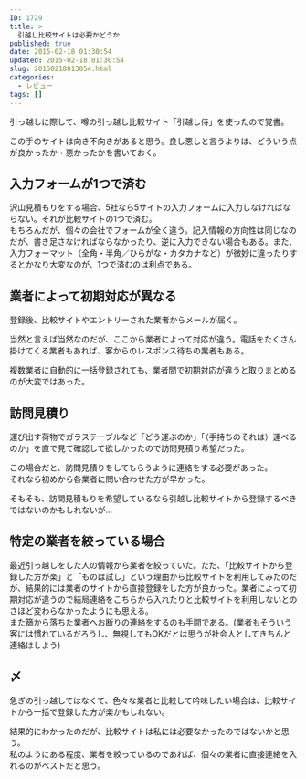 ```yaml
---
ID: 1729
title: >
  引越し比較サイトは必要かどうか
published: true
date: 2015-02-18 01:30:54
updated: 2015-02-18 01:30:54
slug: 20150218013054.html
categories:
  - レビュー
tags: []
---
```


<p>引っ越しに際して、噂の引っ越し比較サイト「引越し侍」を使ったので覚書。</p>
<!--more-->
<p>この手のサイトは向き不向きがあると思う。良し悪しと言うよりは、どういう点が良かったか・悪かったかを書いておく。</p>

<h2>入力フォームが1つで済む</h2>
<p>沢山見積もりをする場合、5社なら5サイトの入力フォームに入力しなければならない。それが比較サイトの1つで済む。 <br>
もちろんだが、個々の会社でフォームが全く違う。記入情報の方向性は同じなのだが、書き足さなければならなかったり、逆に入力できない場合もある。また、入力フォーマット（全角・半角／ひらがな・カタカナなど）が微妙に違ったりするとかなり大変なのが、1つで済むのは利点である。</p>

<h2>業者によって初期対応が異なる</h2>
<p>登録後、比較サイトやエントリーされた業者からメールが届く。</p>

<p>当然と言えば当然なのだが、ここから業者によって対応が違う。電話をたくさん掛けてくる業者もあれば、客からのレスポンス待ちの業者もある。</p>

<p>複数業者に自動的に一括登録されても、業者間で初期対応が違うと取りまとめるのが大変ではあった。</p>

<h2>訪問見積り</h2>
<p>運び出す荷物でガラステーブルなど「どう運ぶのか」「<span class="text-muted">（手持ちのそれは）</span>運べるのか」を直で見て確認して欲しかったので訪問見積り希望だった。</p>

<p>この場合だと、訪問見積りをしてもらうように連絡をする必要があった。 <br>
それなら初めから各業者に問い合わせた方が早かった。</p>

<p>そもそも、訪問見積もりを希望しているなら引越し比較サイトから登録するべきではないのかもしれないが…</p>

<h2>特定の業者を絞っている場合</h2>
<p>最近引っ越しをした人の情報から業者を絞っていた。ただ、「比較サイトから登録した方が楽」と「ものは試し」という理由から比較サイトを利用してみたのだが、結果的には業者のサイトから直接登録をした方が良かった。業者によって初期対応が違うので結局連絡をこちらから入れたりと比較サイトを利用しないとのさほど変わらなかったようにも思える。 <br>
また篩から落ちた業者へお断りの連絡をするのも手間である。(業者もそういう客には慣れているだろうし、無視してもOKだとは思うが社会人としてきちんと連絡はしよう)</p>

<h2>〆</h2>
<p>急ぎの引っ越しではなくて、色々な業者と比較して吟味したい場合は、比較サイトから一括で登録した方が楽かもしれない。</p>

<p>結果的にわかったのだが、比較サイトは私には必要なかったのではないかと思う。 <br>
私のようにある程度、業者を絞っているのであれば、個々の業者に直接連絡を入れるのがベストだと思う。</p>

